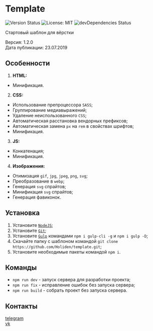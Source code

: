 # Template
![Version Status](https://img.shields.io/github/package-json/v/Holiden/Template?color=brightgreen&label=Version&style=flat-square)
![License: MIT](https://img.shields.io/github/license/Holiden/Template?color=brightgreen&label=License&style=flat-square)
![devDependencies Status](https://img.shields.io/david/dev/Holiden/Template?color=brightgreen&label=Dependencies&style=flat-square)

Стартовый шаблон для вёрстки

Версия: 1.2.0  
Дата публикации: 23.07.2019

## Особенности
1. **HTML:**
* Минификация.

2. **CSS:**
* Использование препроцессора `SASS`;
* Группирование медиавыражений;
* Удаление неиспользованного `CSS`;
* Автоматическая расстановка вендорных префиксов;
* Автоматическая замена `px` на `rem` в свойствах шрифтов;
* Минификация.

3. **JS:**
* Конкатенация;
* Минификация.

4. **Изображения:**
* Отимизация `gif`, `jpg`, `jpeg`, `png`, `svg`;
* Преобразование в `webp`;
* Генерация `svg` спрайтов;
* Минификация `svg` спрайтов;
* Генерация фавиконок.

## Установка
1. Установите [`NodeJS`](https://nodejs.org/en/);
2. Установите [`Git`](https://git-scm.com/downloads);
3. Установите [`Gulp`](https://gulpjs.com/) командами `npm i gulp-cli -g` и `npm i gulp -D`;
4. Скачайте папку с шаблоном командой `git clone https://github.com/Holiden/template.git`;
5. Установите необходимые пакеты командой `npm i`.

## Команды
* `npm run dev` - запуск сервера для разработки проекта;
* `npm run fix` - исправление ошибок без запуска сервера;
* `npm run build` - собрать проект без запуска сервера.

## Контакты
[telegram](https://t.me/holiden)  
[vk](https://vk.com/holiden)
